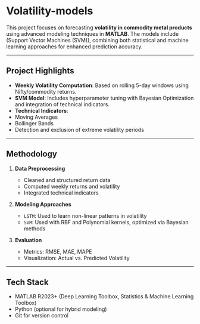 # Volatility-models


This project focuses on forecasting **volatility in commodity metal products** using advanced modeling techniques in **MATLAB**. The models include (Support Vector Machines (SVM)),  combining both statistical and machine learning approaches for enhanced prediction accuracy.

---

##  Project Highlights

-  **Weekly Volatility Computation**: Based on rolling 5-day windows using Nifty/commodity returns.
-  **SVM Model**: Includes hyperparameter tuning with Bayesian Optimization and integration of technical indicators.
-  **Technical Indicators**:
  - Moving Averages
  - Bollinger Bands
  - Detection and exclusion of extreme volatility periods

---

##  Methodology

1. **Data Preprocessing**
   - Cleaned and structured return data
   - Computed weekly returns and volatility
   - Integrated technical indicators

2. **Modeling Approaches**
   - `LSTM`: Used to learn non-linear patterns in volatility
   - `SVM`: Used with RBF and Polynomial kernels, optimized via Bayesian methods
  
3. **Evaluation**
   - Metrics: RMSE, MAE, MAPE
   - Visualization: Actual vs. Predicted Volatility

---

##  Tech Stack

- MATLAB R2023+ (Deep Learning Toolbox, Statistics & Machine Learning Toolbox)
- Python (optional for hybrid modeling)
- Git for version control

